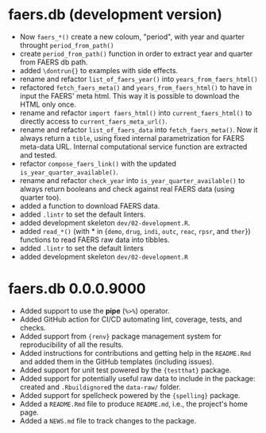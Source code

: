 # faers.db (development version)

* Now `faers_*()` create a new coloum, "period", with year and quarter
  throught `period_from_path()`
* create `period_from_path()` function in order to extract year and 
  quarter from FAERS db path.
* added `\dontrun{}` to examples with side effects.
* rename and refactor `list_of_faers_year()` into
  `years_from_faers_html()`
* refactored `fetch_faers_meta()` and `years_from_faers_html()` to have
  in input the FAERS' meta html. This way it is possible to download 
  the HTML only once.
* rename and refactor `import faers_html()` into `current_faers_html()`
  to directly access to `current_faers_meta_url()`.
* rename and refactor `list_of_faers_data` into `fetch_faers_meta()`.
    Now it always return a `tible`, using fixed internal parametrization
    for FAERS meta-data URL. Internal computational service function
    are extracted and tested.
* refactor `compose_faers_link()` with the updated
  `is_year_quarter_available()`.
* rename and refactor `check_year` into `is_year_quarter_available()`
  to always return booleans and check against real FAERS data (using 
  quarter too).
* added a function to download FAERS data.
* added `.lintr` to set the default linters.
* added development skeleton `dev/02-development.R`.
* added `read_*()` (with * in {`demo`, `drug`, `indi`, `outc`, `reac`,
  `rpsr`, and `ther`}) functions to read FAERS raw data into tibbles.
* added `.lintr` to set the default linters
* added development skeleton `dev/02-development.R`

# faers.db 0.0.0.9000

* Added support to use the __pipe__ (`%>%`) operator.
* Added GitHub action for CI/CD automating lint, coverage, tests, and
  checks.
* Added support from `{renv}` package management system for
  reproducibility of all the results.
* Added instructions for contributions and getting help in the 
  `README.Rmd` and added them in the GitHub templates
  (including issues).
* Added support for unit test powered by the `{testthat}` package.
* Added support for potentially useful raw data to include in the
  package: created and `.Rbuildignore`d the `data-raw/` folder.
* Added support for spellcheck powered by the `{spelling}` package.
* Added a `README.Rmd` file to produce `README.md`, i.e., the project's
  home page.
* Added a `NEWS.md` file to track changes to the package.
